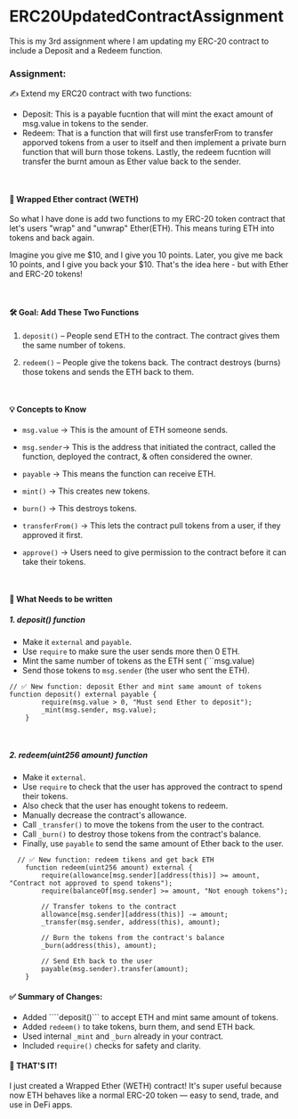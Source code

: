 # ERC20UpdatedContractAssignment
This is my 3rd assignment where I am updating my ERC-20 contract to include a Deposit and a Redeem function.

### Assignment: 
 ✍️ Extend my ERC20 contract with two functions: 
 - Deposit: This is a payable fucntion that will mint the exact amount of msg.value in tokens to the sender.
 - Redeem: That is a function that will first use transferFrom to transfer apporved tokens from a user to itself and then implement a private burn function that will burn those tokens. Lastly, the redeem fucntion will transfer the burnt amoun as Ether value back to the sender.

<br>  

#### 🧪 Wrapped Ether contract (WETH)
So what I have done is add two functions to my ERC-20 token contract that let's users "wrap" and "unwrap" Ether(ETH). This means turing ETH into tokens and back again.   

Imagine you give me $10, and I give you 10 points. Later, you give me back 10 points, and I give you back your $10. That's the idea here - but with Ether and ERC-20 tokens!  

<br>

#### 🛠️ Goal: Add These Two Functions  
1. ```deposit()``` – People send ETH to the contract. The contract gives them the same number of tokens.

2. ```redeem()``` – People give the tokens back. The contract destroys (burns) those tokens and sends the ETH back to them.  

<br>

#### 💡 Concepts to Know
- ```msg.value``` → This is the amount of ETH someone sends.
- ```msg.sender```→ This is the address that initiated the contract, called the function, deployed the contract, & often considered the owner.
- ```payable``` → This means the function can receive ETH.
- ```mint()``` → This creates new tokens.
- ```burn()``` → This destroys tokens.
- ```transferFrom()``` → This lets the contract pull tokens from a user, if they approved it first.
- ```approve()``` → Users need to give permission to the contract before it can take their tokens.

  <br>

 #### 📝 What Needs to be written
 ##### 1. deposit() function
- Make it ```external``` and ```payable```.
- Use ```require``` to make sure the user sends more then 0 ETH.
- Mint the same number of tokens as the ETH sent (```msg.value)
- Send those tokens to ```msg.sender``` (the user who sent the ETH).
```
// ✅ New function: deposit Ether and mint same amount of tokens
function deposit() external payable {
        require(msg.value > 0, "Must send Ether to deposit");
        _mint(msg.sender, msg.value);
    }
```

<br>

##### 2. redeem(uint256 amount) function
- Make it ```external```.
- Use ```require``` to check that the user has approved the contract to spend their tokens.
- Also check that the user has enought tokens to redeem.
- Manually decrease the contract's allowance.
- Call ```_transfer()``` to move the tokens from the user to the contract.
- Call ```_burn()``` to destroy those tokens from the contract's balance.
- Finally, use ```payable``` to send the same amount of Ether back to the user.
```
  // ✅ New function: redeem tikens and get back ETH
    function redeem(uint256 amount) external {
        require(allowance[msg.sender][address(this)] >= amount, "Contract not approved to spend tokens");
        require(balanceOf[msg.sender] >= amount, "Not enough tokens");

        // Transfer tokens to the contract
        allowance[msg.sender][address(this)] -= amount;
        _transfer(msg.sender, address(this), amount);

        // Burn the tokens from the contract's balance
        _burn(address(this), amount);

        // Send Eth back to the user
        payable(msg.sender).transfer(amount);
    }
```

#### ✅ Summary of Changes:
- Added ````deposit()``` to accept ETH and mint same amount of tokens.
- Added ```redeem()``` to take tokens, burn them, and send ETH back.
- Used internal ```_mint``` and ```_burn``` already in your contract.
- Included ```require()``` checks for safety and clarity.



#### 🏁 THAT'S IT!
I just created a Wrapped Ether (WETH) contract! It's super useful because now ETH behaves like a normal ERC-20 token — easy to send, trade, and use in DeFi apps.



